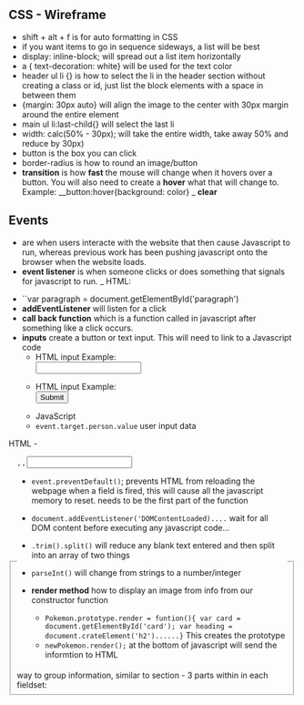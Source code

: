 <!-- Thursday Jan 16th, 2020 -->

## CSS - Wireframe
 - shift + alt + f is for auto formatting in CSS
 - if you want items to go in sequence sideways, a list will be best
 - display: inline-block; will spread out a list item horizontally
 - a { text-decoration: white} will be used for the text color 
 - header ul li {} is how to select the li in the header section without creating a class or id, just list the block elements with a space in between them
 - {margin: 30px auto} will align the image to the center with 30px margin around the entire element 
 - main ul li:last-child{} will select the last li
 - width: calc(50% - 30px); will take the entire width, take away 50% and reduce by 30px)
 - button is the box you can click
 - border-radius is how to round an image/button
 - __transition__ is how __fast__ the mouse will change when it hovers over a button. You will also need to create a __hover__ what that will change to. Example: __button:hover{background: color} 
 _ __clear__

 ## Events
  - are when users interacte with the website that then cause Javascript to run, whereas previous work has been pushing javascript onto the browser when the website loads.
   - __event listener__ is when someone clicks or does something that signals for javascript to run.
    _ HTML: <p onclick="function() {console.log('p clicked')}">
 - ``var paragraph = document.getElementById('paragraph')
 - __addEventListener__ will listen for a click
 - __call back function__ which is a function called in javascript after something like a click occurs.
 - __inputs__ create a button or text input. This will need to link to a Javascript code
    - HTML input Example: <form> <input name="person" type="text"> </form>
    - HTML input Example: <form> <button type="submit">Submit</button> </form>
    - JavaScript
    - ``event.target.person.value`` user input data

HTML
    - <fieldset> way to group information, similar to section
    - 3 parts within in each fieldset: <legend>, <lable>, <input>

 - ``event.preventDefault()``; prevents HTML from reloading the webpage when a field is fired, this will cause all the javascript memory to reset. needs to be the first part of the function

 - ``document.addEventListener('DOMContentLoaded)....``  wait for all DOM content before executing any javascript code...

 - ``.trim().split()`` will reduce any blank text entered and then split into an array of two things

 - ``parseInt()`` will change from strings to a number/integer

 - __render method__ how to display an image from info from our constructor function
    - ``Pokemon.prototype.render = funtion(){ var card = document.getElementById('card'); var heading = document.crateElement('h2')......}`` This creates the prototype
    - ``newPokemon.render();``  at the bottom of javascript will send the informtion to HTML
